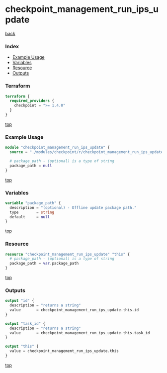 # checkpoint_management_run_ips_update

[back](../checkpoint.md)

### Index

- [Example Usage](#example-usage)
- [Variables](#variables)
- [Resource](#resource)
- [Outputs](#outputs)

### Terraform

```terraform
terraform {
  required_providers {
    checkpoint = ">= 1.4.0"
  }
}
```

[top](#index)

### Example Usage

```terraform
module "checkpoint_management_run_ips_update" {
  source = "./modules/checkpoint/r/checkpoint_management_run_ips_update"

  # package_path - (optional) is a type of string
  package_path = null
}
```

[top](#index)

### Variables

```terraform
variable "package_path" {
  description = "(optional) - Offline update package path."
  type        = string
  default     = null
}
```

[top](#index)

### Resource

```terraform
resource "checkpoint_management_run_ips_update" "this" {
  # package_path - (optional) is a type of string
  package_path = var.package_path
}
```

[top](#index)

### Outputs

```terraform
output "id" {
  description = "returns a string"
  value       = checkpoint_management_run_ips_update.this.id
}

output "task_id" {
  description = "returns a string"
  value       = checkpoint_management_run_ips_update.this.task_id
}

output "this" {
  value = checkpoint_management_run_ips_update.this
}
```

[top](#index)